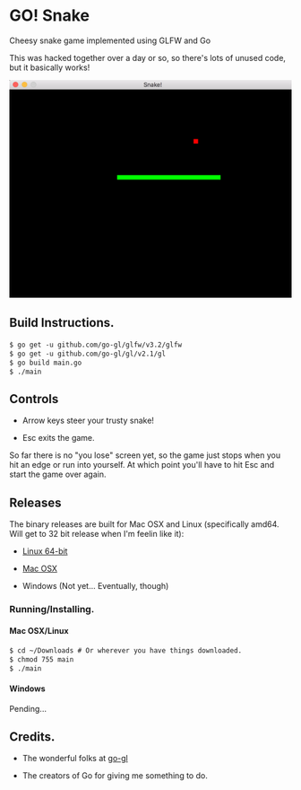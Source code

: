 # GO! Snake
Cheesy snake game implemented using GLFW and Go

This was hacked together over a day or so, so there's lots of unused code, but it basically works!

[![screenshot](https://github.com/awdavies/goSnake/raw/master/img/screenie.png)](#)

## Build Instructions.

```
$ go get -u github.com/go-gl/glfw/v3.2/glfw
$ go get -u github.com/go-gl/gl/v2.1/gl
$ go build main.go
$ ./main
```

## Controls

* Arrow keys steer your trusty snake!

* Esc exits the game.

So far there is no "you lose" screen yet, so the game just stops when you hit
an edge or run into yourself.  At which point you'll have to hit Esc and start
the game over again.

## Releases

The binary releases are built for Mac OSX and Linux (specifically amd64.  Will
get to 32 bit release when I'm feelin like it):

* [Linux 64-bit](https://github.com/awdavies/goSnake/raw/master/release/linux/main)

* [Mac OSX](https://github.com/awdavies/goSnake/raw/master/release/mac/main)

* Windows (Not yet...  Eventually, though)

### Running/Installing.

#### Mac OSX/Linux
```
$ cd ~/Downloads # Or wherever you have things downloaded.
$ chmod 755 main
$ ./main
```

#### Windows

Pending...

## Credits.

* The wonderful folks at [go-gl](https://github.com/go-gl)

* The creators of Go for giving me something to do.
